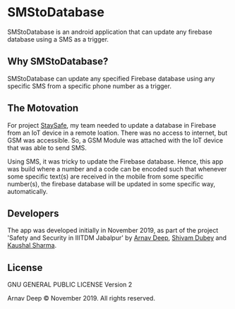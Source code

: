 # SMStoDatabase
SMStoDatabase is an android application that can update any firebase database using a SMS as a trigger.

## Why SMStoDatabase?
SMStoDatabase can update any specified Firebase database using any specific SMS from a specific phone number as a trigger.

## The Motovation
For project [StaySafe](https://github.com/arnav-deeo/StaySafe), my team needed to update a database in Firebase from an IoT device in a remote loation. There was no access to internet, but GSM was accessible. So, a GSM Module was attached with the IoT device that was able to send SMS.

Using SMS, it was tricky to update the Firebase database. Hence, this app was build where a number and a code can be encoded such that whenever some specific text(s) are received in the mobile from some specific number(s), the firebase database will be updated in some specific way, automatically.

## Developers
The app was developed initially in November 2019, as part of the project 'Safety and Security in IIITDM Jabalpur' by [Arnav Deep](https://github.com/arnav-deep), [Shivam Dubey](https://github.com/shushvam) and [Kaushal Sharma](https://github.com/shkaushal).

## License
GNU GENERAL PUBLIC LICENSE Version 2

Arnav Deep © November 2019. All rights reserved.
